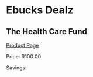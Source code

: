 
# Ebucks Dealz
## The Health Care Fund
[Product Page](https://www.ebucks.com/web/shop/productSelected.do?prodId=1133127715&catId=365579701)

Price: R100.00

Savings: 


	